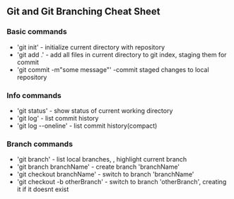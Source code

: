 ##  Git and Git Branching Cheat Sheet


### Basic commands
* 'git init' - initialize current directory with repository
* 'git add .' - add all files in current directory to git index, staging them for  commit
* 'git commit -m"some message"' -commit  staged  changes to local repository

### Info commands
* 'git status' - show status of current working directory
* 'git log' - list commit history
* 'git log --oneline' - list commit history(compact)

### Branch commands
* 'git branch' - list local branches, , highlight current branch
* 'git branch  branchName' - create  branch 'branchName'
* 'git checkout branchName' - switch to branch 'branchName'
* 'git checkout -b otherBranch'  - switch to branch 'otherBranch', creating it if it doesnt exist
